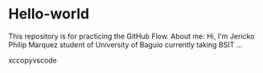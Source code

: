 # Hello-world
This repository is for practicing the GitHub Flow.
About me:
Hi, I'm Jericko Philip Marquez student of University of Baguio currently taking BSIT
...

xccopyvscode